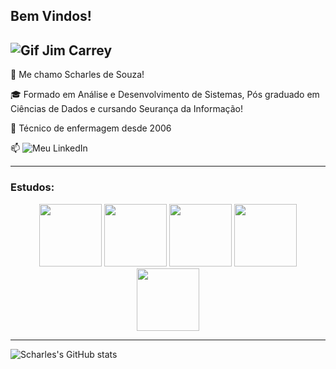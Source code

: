 ## Bem Vindos!

![Gif Jim Carrey](https://media.tenor.com/7y5bGaEIj9oAAAAM/fast-typing.gif)
--------


👨 Me chamo Scharles de Souza!

🎓 Formado em Análise e Desenvolvimento de Sistemas, Pós graduado em Ciências de Dados e cursando Seurança da Informação!

💉 Técnico de enfermagem desde 2006

 📫 ![Meu LinkedIn](www.linkedin.com/in/scharles-de-souza-1999a1229)


--------


### Estudos:

<p align="center">
<img src="https://cdn.jsdelivr.net/gh/devicons/devicon@latest/icons/visualbasic/visualbasic-original.svg" width="100px" />
<img src="https://cdn.jsdelivr.net/gh/devicons/devicon@latest/icons/python/python-original-wordmark.svg" width="100px" />
<img src="https://cdn.jsdelivr.net/gh/devicons/devicon@latest/icons/mysql/mysql-original-wordmark.svg" width="100px" />
<img src="https://cdn.jsdelivr.net/gh/devicons/devicon@latest/icons/vscode/vscode-original.svg" width="100px" />
<img src="https://encrypted-tbn0.gstatic.com/images?q=tbn:ANd9GcTZqYSpdQfHJCy9YvJa2aAYBlOKOxMxlaTr9w&s" width="100" />
</p>

-------

![Scharles's GitHub stats](https://github-readme-stats.vercel.app/api?username=scharlesdesouza&show_icons=true&theme=dracula)
